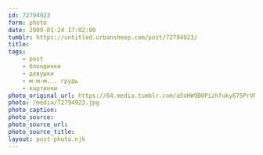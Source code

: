 ```yaml
---
id: 72794923
form: photo
date: 2009-01-24 17:02:00
tumblr: https://untitled.urbansheep.com/post/72794923/
title:
tags:
    - post
    - блондинки
    - девушки
    - м-м-м... грудь
    - картинки
photo_original_url: https://64.media.tumblr.com/a5oHW9B0Pizhfuky675PrVNoo1_1280.jpg
photo: /media/72794923.jpg
photo_caption: 
photo_source:
photo_source_url:
photo_source_title:
layout: post-photo.njk
---
```


